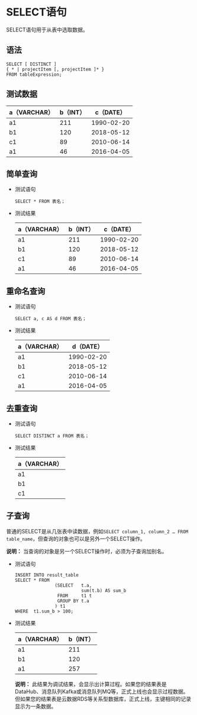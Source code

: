 # SELECT语句

SELECT语句用于从表中选取数据。

## 语法

```
SELECT [ DISTINCT ]
{ * | projectItem [, projectItem ]* }
FROM tableExpression;
```

## 测试数据

|a（VARCHAR）|b（INT）|c（DATE）|
|----------|------|-------|
|a1|211|1990-02-20|
|b1|120|2018-05-12|
|c1|89|2010-06-14|
|a1|46|2016-04-05|

## 简单查询

-   测试语句

    ```
    SELECT * FROM 表名；
    ```

-   测试结果

    |a（VARCHAR）|b（INT）|c（DATE）|
    |----------|------|-------|
    |a1|211|1990-02-20|
    |b1|120|2018-05-12|
    |c1|89|2010-06-14|
    |a1|46|2016-04-05|


## 重命名查询

-   测试语句

    ```
    SELECT a, c AS d FROM 表名；
    ```

-   测试结果

    |a（VARCHAR）|d（DATE）|
    |----------|-------|
    |a1|1990-02-20|
    |b1|2018-05-12|
    |c1|2010-06-14|
    |a1|2016-04-05|


## 去重查询

-   测试语句

    ```
    SELECT DISTINCT a FROM 表名；
    ```

-   测试结果

    |a（VARCHAR）|
    |----------|
    |a1|
    |b1|
    |c1|


## 子查询

普通的SELECT是从几张表中读数据，例如`SELECT column_1, column_2 … FROM table_name`，但查询的对象也可以是另外一个SELECT操作。

**说明：** 当查询的对象是另一个SELECT操作时，必须为子查询加别名。

-   测试语句

    ```
    INSERT INTO result_table
    SELECT * FROM
                   (SELECT   t.a,
                             sum(t.b) AS sum_b
                    FROM     t1 t
                    GROUP BY t.a
                   ) t1 
    WHERE  t1.sum_b > 100;
    ```

-   测试结果

    |a（VARCHAR）|b（INT）|
    |----------|------|
    |a1|211|
    |b1|120|
    |a1|257|

    **说明：** 此结果为调试结果，会显示出计算过程。如果您的结果表是DataHub、消息队列Kafka或消息队列MQ等，正式上线也会显示过程数据。但如果您的结果表是云数据RDS等关系型数据库，正式上线，主键相同的记录显示为一条数据。


